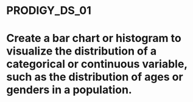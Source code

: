 # PRODIGY_DS_01                                                                                                                                                                                                                 
 # Create a bar chart or histogram to visualize the distribution of a categorical or continuous variable, such as the distribution of ages or genders in a population.                                                                      
